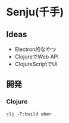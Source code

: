 # Senju(千手)

## Ideas

- Electron的なやつ
- ClojureでWeb API
- ClojureScriptでUI

## 開発

### Clojure

```
clj -T:build uber
```
